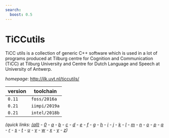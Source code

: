 ```yaml
---
search:
  boost: 0.5
---
```

# TiCCutils

TiCC utils is a collection of generic C++ software which is used in a lot of programs produced at  Tilburg centre for Cognition and Communication (TiCC) at Tilburg University and  Centre for Dutch Language and Speech at University of Antwerp.

*homepage*: <http://ilk.uvt.nl/ticcutils/>

version | toolchain
--------|----------
``0.11`` | ``foss/2016a``
``0.21`` | ``iimpi/2019a``
``0.21`` | ``intel/2018b``


*(quick links: [(all)](../index.md) - [0](../0/index.md) - [a](../a/index.md) - [b](../b/index.md) - [c](../c/index.md) - [d](../d/index.md) - [e](../e/index.md) - [f](../f/index.md) - [g](../g/index.md) - [h](../h/index.md) - [i](../i/index.md) - [j](../j/index.md) - [k](../k/index.md) - [l](../l/index.md) - [m](../m/index.md) - [n](../n/index.md) - [o](../o/index.md) - [p](../p/index.md) - [q](../q/index.md) - [r](../r/index.md) - [s](../s/index.md) - [t](../t/index.md) - [u](../u/index.md) - [v](../v/index.md) - [w](../w/index.md) - [x](../x/index.md) - [y](../y/index.md) - [z](../z/index.md))*

